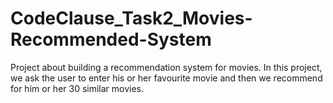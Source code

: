# CodeClause_Task2_Movies-Recommended-System
Project about building a recommendation system for movies.
In this project, we ask the user to enter his or her favourite movie and then we recommend for him or her 30 similar movies.
